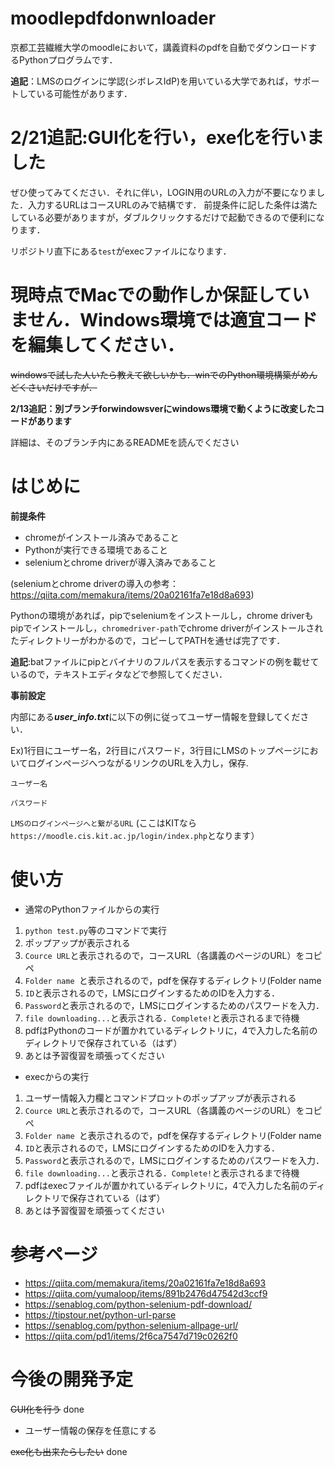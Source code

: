 # moodlepdfdonwnloader
京都工芸繊維大学のmoodleにおいて，講義資料のpdfを自動でダウンロードするPythonプログラムです．

**追記**：LMSのログインに学認(シボレスIdP)を用いている大学であれば，サポートしている可能性があります．

# 2/21追記:GUI化を行い，exe化を行いました
ぜひ使ってみてください．それに伴い，LOGIN用のURLの入力が不要になりました．入力するURLはコースURLのみで結構です．
前提条件に記した条件は満たしている必要がありますが，ダブルクリックするだけで起動できるので便利になります．

リポジトリ直下にある`test`がexecファイルになります．

# 現時点でMacでの動作しか保証していません．Windows環境では適宜コードを編集してください．
~~windowsで試した人いたら教えて欲しいかも．winでのPython環境構築がめんどくさいだけですが．~~

**2/13追記：別ブランチforwindowsverにwindows環境で動くように改変したコードがあります**

詳細は、そのブランチ内にあるREADMEを読んでください

# はじめに
**前提条件**
* chromeがインストール済みであること
* Pythonが実行できる環境であること
* seleniumとchrome driverが導入済みであること

(seleniumとchrome driverの導入の参考：https://qiita.com/memakura/items/20a02161fa7e18d8a693)

Pythonの環境があれば，pipでseleniumをインストールし，chrome driverもpipでインストールし，`chromedriver-path`でchrome driverがインストールされたディレクトリーがわかるので，コピーしてPATHを通せば完了です．

**追記**:batファイルにpipとバイナリのフルパスを表示するコマンドの例を載せているので，テキストエディタなどで参照してください．

**事前設定**

内部にある***user_info.txt***に以下の例に従ってユーザー情報を登録してください．

Ex)1行目にユーザー名，2行目にパスワード，3行目にLMSのトップページにおいてログインページへつながるリンクのURLを入力し，保存.

`ユーザー名`

`パスワード`

`LMSのログインページへと繋がるURL`
(ここはKITなら`https://moodle.cis.kit.ac.jp/login/index.php`となります）

# 使い方
* 通常のPythonファイルからの実行
1. `python test.py`等のコマンドで実行
2. ポップアップが表示される
3. `Cource URL`と表示されるので，コースURL（各講義のページのURL）をコピペ
4. `Folder name `と表示されるので，pdfを保存するディレクトリ(Folder name
5. `ID`と表示されるので，LMSにログインするためのIDを入力する．
6. `Password`と表示されるので，LMSにログインするためのパスワードを入力．
7. `file downloading...`と表示される．`Complete!`と表示されるまで待機
8. pdfはPythonのコードが置かれているディレクトリに，4で入力した名前のディレクトリで保存されている（はず）
9. あとは予習復習を頑張ってください

* execからの実行
1. ユーザー情報入力欄とコマンドプロットのポップアップが表示される
2. `Cource URL`と表示されるので，コースURL（各講義のページのURL）をコピペ
4. `Folder name `と表示されるので，pdfを保存するディレクトリ(Folder name
5. `ID`と表示されるので，LMSにログインするためのIDを入力する．
6. `Password`と表示されるので，LMSにログインするためのパスワードを入力．
7. `file downloading...`と表示される．`Complete!`と表示されるまで待機
8. pdfはexecファイルが置かれているディレクトリに，4で入力した名前のディレクトリで保存されている（はず）
9. あとは予習復習を頑張ってください


# 参考ページ
* https://qiita.com/memakura/items/20a02161fa7e18d8a693
* https://qiita.com/yumaloop/items/891b2476d47542d3ccf9
* https://senablog.com/python-selenium-pdf-download/
* https://tipstour.net/python-url-parse
* https://senablog.com/python-selenium-allpage-url/
* https://qiita.com/pd1/items/2f6ca7547d719c0262f0

# 今後の開発予定
~~GUI化を行う~~
done

* ユーザー情報の保存を任意にする

~~exe化も出来たらしたい~~
done
